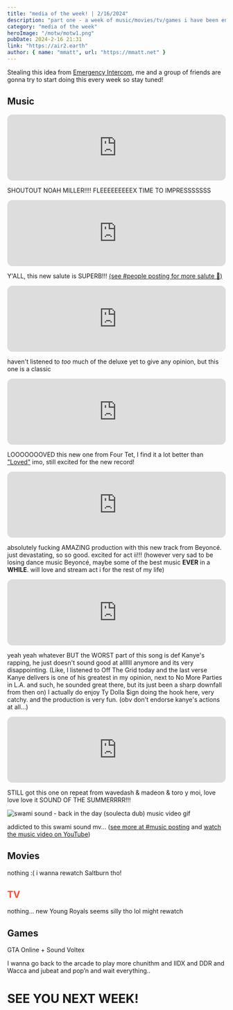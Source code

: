 ```yaml
---
title: "media of the week! | 2/16/2024"
description: "part one - a week of music/movies/tv/games i have been enjoying throughout the past week!"
category: "media of the week"
heroImage: "/motw/motw1.png"
pubDate: 2024-2-16 21:31
link: "https://air2.earth"
author: { name: "mmatt", url: "https://mmatt.net" }
---
```


Stealing this idea from [Emergency Intercom](https://www.youtube.com/@EmergencyIntercom), me and a group of friends are gonna try to start doing this every week so stay tuned!

## <span class="npf_color_ross">Music</span>

<iframe style="border-radius:12px" src="https://open.spotify.com/embed/track/7nD9nN3jord9wWcfW3Gkcm?utm_source=generator" width="100%" height="152" frameBorder="0" allowfullscreen="" allow="autoplay; clipboard-write; encrypted-media; fullscreen; picture-in-picture" loading="lazy"></iframe>

SHOUTOUT NOAH MILLER!!!! FLEEEEEEEEEX TIME TO IMPRESSSSSSS

<iframe style="border-radius:12px" src="https://open.spotify.com/embed/track/0Tc7p0cKE8078NVGRDcDOX?utm_source=generator" width="100%" height="152" frameBorder="0" allowfullscreen="" allow="autoplay; clipboard-write; encrypted-media; fullscreen; picture-in-picture" loading="lazy"></iframe>

Y'ALL, this new salute is SUPERB!!! [(see #people posting for more salute 🩵)](https://www.tumblr.com/thought-tracing/742444852346814464/salute-for-system-release?source=share)

<iframe style="border-radius:12px" src="https://open.spotify.com/embed/track/4OHTGjbbGjgzl2d60U7Seh?utm_source=generator" width="100%" height="152" frameBorder="0" allowfullscreen="" allow="autoplay; clipboard-write; encrypted-media; fullscreen; picture-in-picture" loading="lazy"></iframe>

haven't listened to _too_ much of the deluxe yet to give any opinion, but this one is a classic

<iframe style="border-radius:12px" src="https://open.spotify.com/embed/track/4c7b2Ft8Br0CgJLmt3mI7Z?utm_source=generator" width="100%" height="152" frameBorder="0" allowfullscreen="" allow="autoplay; clipboard-write; encrypted-media; fullscreen; picture-in-picture" loading="lazy"></iframe>

LOOOOOOOVED this new one from Four Tet, I find it a lot better than ["Loved"](https://open.spotify.com/track/6fUo4GlD0FbvXNTylA4o68?si=958447f706ba49a2) imo, still excited for the new record!

<iframe style="border-radius:12px" src="https://open.spotify.com/embed/track/3Fwebmu4BzPUpDtPZo0qHb?utm_source=generator" width="100%" height="152" frameBorder="0" allowfullscreen="" allow="autoplay; clipboard-write; encrypted-media; fullscreen; picture-in-picture" loading="lazy"></iframe>

absolutely fucking AMAZING production with this new track from Beyoncé. just devastating, so so good. excited for act ii!!! (however very sad to be losing dance music Beyoncé, maybe some of the best music **EVER** in a **WHILE**. will love and stream act i for the rest of my life)

<iframe style="border-radius:12px" src="https://open.spotify.com/embed/track/4YSa8VQxjzsski1DOsvkHH?utm_source=generator" width="100%" height="152" frameBorder="0" allowfullscreen="" allow="autoplay; clipboard-write; encrypted-media; fullscreen; picture-in-picture" loading="lazy"></iframe>

yeah yeah whatever BUT the WORST part of this song is def Kanye's rapping, he just doesn't sound good at allllll anymore and its very disappointing. (Like, I listened to Off The Grid today and the last verse Kanye delivers is one of his greatest in my opinion, next to No More Parties in L.A. and such, he sounded great there, but its just been a sharp downfall from then on) I actually do enjoy Ty Dolla $ign doing the hook here, very catchy. and the production is very fun. (obv don't endorse kanye's actions at all...)

<iframe style="border-radius:12px" src="https://open.spotify.com/embed/track/3K1RnBxBkrMwoBE8gC63eY?utm_source=generator" width="100%" height="152" frameBorder="0" allowfullscreen="" allow="autoplay; clipboard-write; encrypted-media; fullscreen; picture-in-picture" loading="lazy"></iframe>

STILL got this one on repeat from wavedash & madeon & toro y moi, love love love it SOUND OF THE SUMMERRRR!!!

<img src="https://64.media.tumblr.com/2f086fbc305b02a48ddcd0552d1387f5/715acf4f6fb5e16b-ff/s640x960/fba096584009a6e6a5fbc30e6ab61e7c715443a2.gifv" data-orig-height="450" data-orig-width="600" srcset="https://64.media.tumblr.com/2f086fbc305b02a48ddcd0552d1387f5/715acf4f6fb5e16b-ff/s640x960/fba096584009a6e6a5fbc30e6ab61e7c715443a2.gifv 600w" sizes="(max-width: 600px) 100vw, 600px" alt="swami sound - back in the day (soulecta dub) music video gif">

addicted to this swami sound mv... ([see more at #music posting](https://www.tumblr.com/thought-tracing/742317055379898368/this-isnt-an-apple-ad-this-is-a-swami-sound?source=share) and [watch the music video on YouTube](https://www.youtube.com/watch?v=aiSr5rxA6Po))

## <span class="npf_color_chandler">Movies</span>

nothing :( i wanna rewatch Saltburn tho!

## <span style="color: #ff4930">TV</span>

nothing... new Young Royals seems silly tho lol might rewatch

## <span class="npf_color_monica">Games</span>

GTA Online + Sound Voltex

I wanna go back to the arcade to play more chunithm and IIDX and DDR and Wacca and jubeat and pop’n and wait everything..

# <span class="npf_color_rachel">SEE YOU NEXT WEEK!</span>
